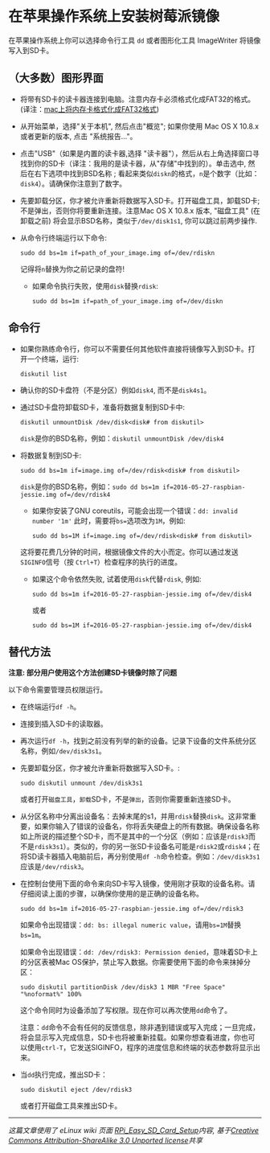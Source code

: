 # 在苹果操作系统上安装树莓派镜像

在苹果操作系统上你可以选择命令行工具 `dd` 或者图形化工具 ImageWriter 将镜像写入到SD卡。

## （大多数）图形界面

- 将带有SD卡的读卡器连接到电脑。注意内存卡必须格式化成FAT32的格式。(译注：[mac上将内存卡格式化成FAT32格式]())
- 从开始菜单，选择"关于本机", 然后点击"概览"; 如果你使用 Mac OS X 10.8.x 或者更新的版本, 点击 "系统报告..."。
- 点击"USB"（如果是内置的读卡器,选择 "读卡器"），然后从右上角选择窗口寻找到你的SD卡（译注：我用的是读卡器，从"存储"中找到的）。单击选中, 然后在右下选项中找到BSD名称 ; 看起来类似`diskn`的格式，`n`是个数字（比如：`disk4`）。请确保你注意到了数字。
- 先要卸载分区，你才被允许重新将数据写入SD卡。打开磁盘工具，卸载SD卡; 不是弹出，否则你将要重新连接。注意Mac OS X 10.8.x 版本, "磁盘工具" (在卸载之前) 将会显示BSD名称，类似于`/dev/disk1s1`, 你可以跳过前两步操作.
- 从命令行终端运行以下命令:

    ```
    sudo dd bs=1m if=path_of_your_image.img of=/dev/rdiskn
    ```

    记得将`n`替换为你之前记录的盘符!

   - 如果命令执行失败，使用`disk`替换`rdisk`:
    
       ```
       sudo dd bs=1m if=path_of_your_image.img of=/dev/diskn
       ```

## 命令行

- 如果你熟练命令行，你可以不需要任何其他软件直接将镜像写入到SD卡。打开一个终端，运行:

    `diskutil list`

- 确认你的SD卡盘符（不是分区）例如`disk4`, 而不是`disk4s1`。
- 通过SD卡盘符卸载SD卡，准备将数据复制到SD卡中:

    `diskutil unmountDisk /dev/disk<disk# from diskutil>`

    `disk`是你的BSD名称，例如：`diskutil unmountDisk /dev/disk4`
    
- 将数据复制到SD卡:

    `sudo dd bs=1m if=image.img of=/dev/rdisk<disk# from diskutil>`

    `disk`是你的BSD名称，例如：`sudo dd bs=1m if=2016-05-27-raspbian-jessie.img of=/dev/rdisk4`

    - 如果你安装了GNU coreutils，可能会出现一个错误：``dd: invalid number '1m'`` 此时，需要将`bs=`选项改为`1M`，例如:

       `sudo dd bs=1M if=image.img of=/dev/rdisk<disk# from diskutil>`

    这将要花费几分钟的时间，根据镜像文件的大小而定。你可以通过发送`SIGINFO`信号（按 `Ctrl+T`）检查程序的执行的进度。
    
    - 如果这个命令依然失败, 试着使用`disk`代替`rdisk`, 例如:
    
       ```
       sudo dd bs=1m if=2016-05-27-raspbian-jessie.img of=/dev/disk4
       ```
       或者
       ```
       sudo dd bs=1M if=2016-05-27-raspbian-jessie.img of=/dev/disk4
       ```

## 替代方法

**注意: 部分用户使用这个方法创建SD卡镜像时除了问题**

以下命令需要管理员权限运行。

- 在终端运行`df -h`。
- 连接到插入SD卡的读取器。
- 再次运行`df -h`，找到之前没有列举的新的设备。记录下设备的文件系统分区名称，例如`/dev/disk3s1`。
- 先要卸载分区，你才被允许重新将数据写入SD卡。:

    ```
    sudo diskutil unmount /dev/disk3s1
    ```

    或者打开`磁盘工具`，`卸载`SD卡，不是`弹出`，否则你需要重新连接SD卡。
- 从分区名称中分离出设备名：去掉末尾的s1，并用`rdisk`替换`disk`。这非常重要，如果你输入了错误的设备名，你将丢失硬盘上的所有数据。确保设备名称如上所说的描述整个SD卡，而不是其中的一个分区（例如：应该是`rdisk3`而不是`rdisk3s1`）。类似的，你的另一张SD卡设备名可能是`rdisk2`或`rdisk4`；在将SD读卡器插入电脑前后，再分别使用`df -h`命令检查。例如：`/dev/disk3s1`应该是`/dev/rdisk3`。
- 在控制台使用下面的命令来向SD卡写入镜像，使用刚才获取的设备名称。请仔细阅读上面的步骤，以确保你使用的是正确的设备名称。
    
    ```
    sudo dd bs=1m if=2016-05-27-raspbian-jessie.img of=/dev/rdisk3
    ```

    如果命令出现错误：`dd: bs: illegal numeric value`，请用`bs=1M`替换`bs=1m`。

    如果命令出现错误：`dd: /dev/rdisk3: Permission denied`，意味着SD卡上的分区表被Mac OS保护，禁止写入数据。你需要使用下面的命令来抹掉分区：
    
    ```
    sudo diskutil partitionDisk /dev/disk3 1 MBR "Free Space" "%noformat%" 100%
    ```
    
    这个命令同时为设备添加了写权限。现在你可以再次使用`dd`命令了。

    注意：`dd`命令不会有任何的反馈信息，除非遇到错误或写入完成；一旦完成，将会显示写入完成信息，SD卡也将被重新挂载。如果你想查看进度，你也可以使用`ctrl-T`，它发送SIGINFO，程序的进度信息和终端的状态参数将显示出来。

- 当`dd`执行完成，推出SD卡：

    ```
    sudo diskutil eject /dev/rdisk3
    ```

    或者打开磁盘工具来推出SD卡。

---

*这篇文章使用了 eLinux wiki 页面 [RPi_Easy_SD_Card_Setup](http://elinux.org/RPi_Easy_SD_Card_Setup)内容, 基于[Creative Commons Attribution-ShareAlike 3.0 Unported license](http://creativecommons.org/licenses/by-sa/3.0/)共享*
